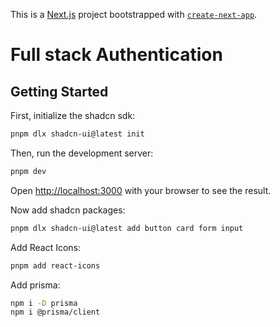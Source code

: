 This is a [Next.js](https://nextjs.org/) project bootstrapped with [`create-next-app`](https://github.com/vercel/next.js/tree/canary/packages/create-next-app).

# Full stack Authentication

## Getting Started

First, initialize the shadcn sdk:

```bash
pnpm dlx shadcn-ui@latest init
```

Then, run the development server:

```bash
pnpm dev
```
Open [http://localhost:3000](http://localhost:3000) with your browser to see the result.

Now add shadcn packages:

```bash
pnpm dlx shadcn-ui@latest add button card form input
```

Add React Icons:
```bash
pnpm add react-icons
```

Add prisma:
```bash
npm i -D prisma
npm i @prisma/client
```

